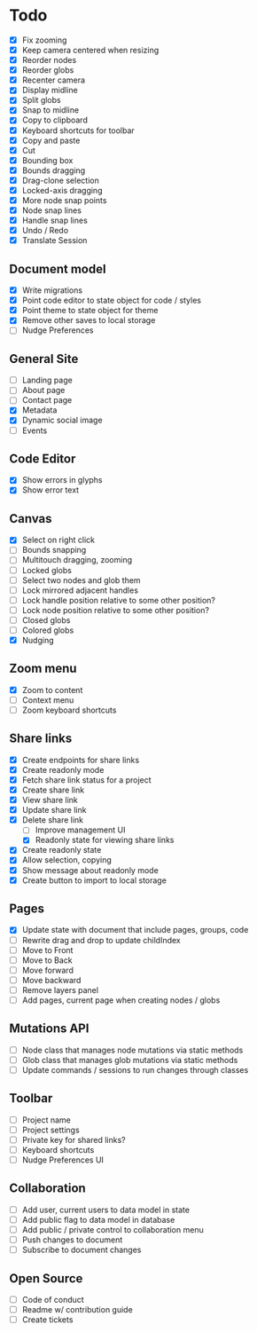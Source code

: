 # Todo

- [x] Fix zooming
- [x] Keep camera centered when resizing
- [x] Reorder nodes
- [x] Reorder globs
- [x] Recenter camera
- [x] Display midline
- [x] Split globs
- [x] Snap to midline
- [x] Copy to clipboard
- [x] Keyboard shortcuts for toolbar
- [x] Copy and paste
- [x] Cut
- [x] Bounding box
- [x] Bounds dragging
- [x] Drag-clone selection
- [x] Locked-axis dragging
- [x] More node snap points
- [x] Node snap lines
- [x] Handle snap lines
- [x] Undo / Redo
- [x] Translate Session

## Document model

- [x] Write migrations
- [x] Point code editor to state object for code / styles
- [x] Point theme to state object for theme
- [x] Remove other saves to local storage
- [ ] Nudge Preferences

## General Site

- [ ] Landing page
- [ ] About page
- [ ] Contact page
- [x] Metadata
- [x] Dynamic social image
- [ ] Events

## Code Editor

- [x] Show errors in glyphs
- [x] Show error text

## Canvas

- [x] Select on right click
- [ ] Bounds snapping
- [ ] Multitouch dragging, zooming
- [ ] Locked globs
- [ ] Select two nodes and glob them
- [ ] Lock mirrored adjacent handles
- [ ] Lock handle position relative to some other position?
- [ ] Lock node position relative to some other position?
- [ ] Closed globs
- [ ] Colored globs
- [x] Nudging

## Zoom menu

- [x] Zoom to content
- [ ] Context menu
- [ ] Zoom keyboard shortcuts

## Share links

- [x] Create endpoints for share links
- [x] Create readonly mode
- [x] Fetch share link status for a project
- [x] Create share link
- [x] View share link
- [x] Update share link
- [x] Delete share link
  - [ ] Improve management UI
  - [x] Readonly state for viewing share links
- [x] Create readonly state
- [x] Allow selection, copying
- [x] Show message about readonly mode
- [x] Create button to import to local storage

## Pages

- [x] Update state with document that include pages, groups, code
- [ ] Rewrite drag and drop to update childIndex
- [ ] Move to Front
- [ ] Move to Back
- [ ] Move forward
- [ ] Move backward
- [ ] Remove layers panel
- [ ] Add pages, current page when creating nodes / globs

## Mutations API

- [ ] Node class that manages node mutations via static methods
- [ ] Glob class that manages glob mutations via static methods
- [ ] Update commands / sessions to run changes through classes

## Toolbar

- [ ] Project name
- [ ] Project settings
- [ ] Private key for shared links?
- [ ] Keyboard shortcuts
- [ ] Nudge Preferences UI

## Collaboration

- [ ] Add user, current users to data model in state
- [ ] Add public flag to data model in database
- [ ] Add public / private control to collaboration menu
- [ ] Push changes to document
- [ ] Subscribe to document changes

## Open Source

- [ ] Code of conduct
- [ ] Readme w/ contribution guide
- [ ] Create tickets
